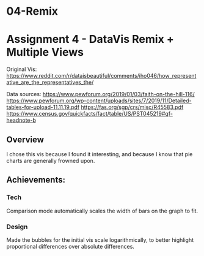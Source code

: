 # 04-Remix

Assignment 4 - DataVis Remix + Multiple Views
===

Original Vis: 
https://www.reddit.com/r/dataisbeautiful/comments/iho046/how_representative_are_the_representatives_the/

Data sources:
https://www.pewforum.org/2019/01/03/faith-on-the-hill-116/
https://www.pewforum.org/wp-content/uploads/sites/7/2019/11/Detailed-tables-for-upload-11.11.19.pdf
https://fas.org/sgp/crs/misc/R45583.pdf
https://www.census.gov/quickfacts/fact/table/US/PST045219#qf-headnote-b

## Overview
I chose this vis because I found it interesting, and because I know that pie charts are generally frowned upon.

## Achievements:
### Tech
Comparison mode automatically scales the width of bars on the graph to fit.

### Design
Made the bubbles for the initial vis scale logarithmically, to better highlight proportional differences over absolute differences.